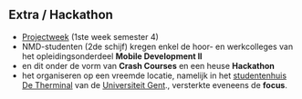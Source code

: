Extra **/ Hackathon**
----------------------------------------------------

- [Projectweek](https://www.gdm.gent/1718-mobdev2/hackathon/) (1ste week semester 4)
- NMD-studenten (2de schijf) kregen enkel de hoor- en werkcolleges van het opleidingsonderdeel **Mobile Development II**
- en dit onder de vorm van **Crash Courses** en een heuse **Hackathon**
- het organiseren op een vreemde locatie, namelijk in het [studentenhuis De Therminal](http://student.ugent.be/infrastructuur/therminal.php) van de [Universiteit Gent](https://www.ugent.be/)., versterkte eveneens de **focus**.
